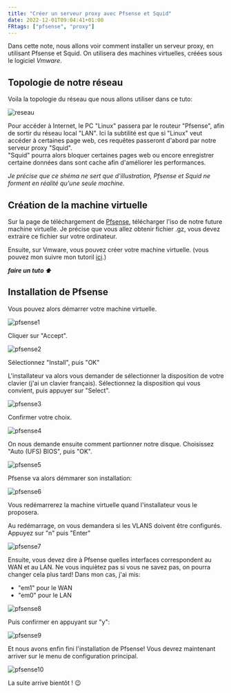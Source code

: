 ```yaml
---
title: "Créer un serveur proxy avec Pfsense et Squid"
date: 2022-12-01T09:04:41+01:00
FRtags: ["pfsense", "proxy"] 
---
```

Dans cette note, nous allons voir comment installer un serveur proxy, en utilisant Pfsense et Squid. On utilisera des machines virtuelles, créées sous le logiciel *Vmware*. 

## Topologie de notre réseau ## 

Voila la topologie du réseau que nous allons utiliser dans ce tuto: 

![reseau](/images/reseau.png)

Pour accéder à Internet, le PC "Linux" passera par le routeur "Pfsense", afin de sortir du réseau local "LAN". Ici la subtilité est que si "Linux" veut accéder à certaines page web, ces requêtes passeront d'abord par notre serveur proxy "Squid".    
"Squid" pourra alors bloquer certaines pages web ou encore enregistrer certaine données dans sont cache afin d'améliorer les performances.    

*Je précise que ce shéma ne sert que d'illustration, Pfsense et Squid ne forment en réalité qu'une seule machine.*

## Création de la machine virtuelle ##

Sur la page de téléchargement de [Pfsense](https://www.pfsense.org/download/), télécharger l'iso de notre future machine virtuelle. Je précise que vous allez obtenir fichier .gz, vous devez extraire ce fichier sur votre ordinateur.

Ensuite, sur Vmware, vous pouvez créer votre machine virtuelle. (vous pouvez mon suivre mon tutoril [ici](/fr/notes/tuto).)

***faire un tuto ⬆️***


## Installation de Pfsense ##

Vous pouvez alors démarrer votre machine virtuelle. 

![pfsense1](/images/pfsense1.png)

Cliquer sur "Accept".

![pfsense2](/images/pfsense2.png)

Sélectionnez "Install", puis "OK"    

L'installateur va alors vous demander de sélectionner la disposition de votre clavier (j'ai un clavier français). Sélectionnez la disposition qui vous convient, puis appuyer sur "Select".

![pfsense3](/images/pfsense3.png)

Confirmer votre choix.

![pfsense4](/images/pfsense4.png)

On nous demande ensuite comment partionner notre disque. Choisissez "Auto (UFS) BIOS", puis "OK".

![pfsense5](/images/pfsense5.png)

Pfsense va alors démmarer son installation:

![pfsense6](/images/pfsense6.png)

Vous redémarrerez la machine virtuelle quand l'installateur vous le proposera.

Au redémarrage, on vous demandera si les VLANS doivent être configurés. Appuyez sur "n" puis "Enter"

![pfsense7](/images/pfsense7.png)

Ensuite, vous devez dire à Pfsense quelles interfaces correspondent au WAN et au LAN. Ne vous inquiètez pas si vous ne savez pas, on pourra changer cela plus tard! 
Dans mon cas, j'ai mis:
- "em1" pour le WAN
- "em0" pour le LAN

![pfsense8](/images/pfsense8.png)

Puis confirmer en appuyant sur "y": 

![pfsense9](/images/pfsense9.png)

Et nous avons enfin fini l'installation de Pfsense! Vous devrez maintenant arriver sur le menu de configuration principal.

![pfsense10](/images/pfsense10.png)


La suite arrive bientôt ! 😉



